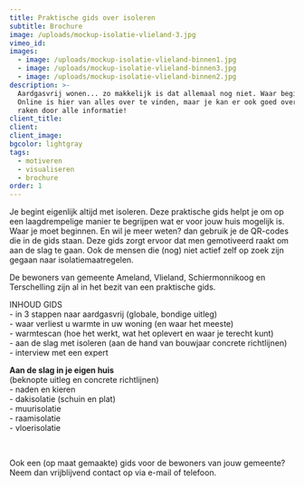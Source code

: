 ```yaml
---
title: Praktische gids over isoleren
subtitle: Brochure
image: /uploads/mockup-isolatie-vlieland-3.jpg
vimeo_id:
images:
  - image: /uploads/mockup-isolatie-vlieland-binnen1.jpg
  - image: /uploads/mockup-isolatie-vlieland-binnen3.jpg
  - image: /uploads/mockup-isolatie-vlieland-binnen2.jpg
description: >-
  Aardgasvrij wonen... zo makkelijk is dat allemaal nog niet. Waar begin je?
  Online is hier van alles over te vinden, maar je kan er ook goed overspoeld
  raken door alle informatie!
client_title:
client:
client_image:
bgcolor: lightgray
tags:
  - motiveren
  - visualiseren
  - brochure
order: 1
---
```


Je begint eigenlijk altijd met isoleren. Deze praktische gids helpt je om op een laagdrempelige manier te begrijpen wat er voor jouw huis mogelijk is. Waar je moet beginnen. En wil je meer weten? dan gebruik je de QR-codes die in de gids staan. Deze gids zorgt ervoor dat men gemotiveerd raakt om aan de slag te gaan. Ook de mensen die (nog) niet actief zelf op zoek zijn gegaan naar isolatiemaatregelen.

De bewoners van gemeente Ameland, Vlieland, Schiermonnikoog en Terschelling zijn al in het bezit van een praktische gids.

INHOUD GIDS<br>\- in 3 stappen naar aardgasvrij (globale, bondige uitleg)<br>\- waar verliest u warmte in uw woning (en waar het meeste)<br>\- warmtescan (hoe het werkt, wat het oplevert en waar je terecht kunt)<br>\- aan de slag met isoleren (aan de hand van bouwjaar concrete richtlijnen)<br>\- interview met een expert&nbsp;

**Aan de slag in je eigen huis**<br>(beknopte uitleg en concrete richtlijnen)<br>\- naden en kieren<br>\- dakisolatie (schuin en plat)<br>\- muurisolatie<br>\- raamisolatie<br>\- vloerisolatie

&nbsp;

Ook een (op maat gemaakte) gids voor de bewoners van jouw gemeente?&nbsp;<br>Neem dan vrijblijvend contact op via e-mail of telefoon.<br>&nbsp;
